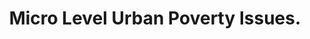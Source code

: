 ---
layout: publication-layout
year: 2013
title: Micro Level Urban Poverty Issues.
description: 10 April, 2013. IIHS, Bangalore. Presented by Prof. Vinod Vyasulu (IIIT-B), Aditi Murthy, Bhagyalakshmi.
ide: april10urbanpovertyissues
tag: presentations
categories: presentations
---